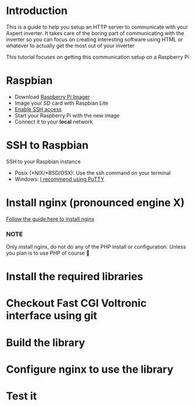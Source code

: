 # Introduction

This is a guide to help you setup an HTTP server to communicate with your Axpert inverter.
It takes care of the boring part of communicating with the inverter so you can focus on creating
interesting software using HTML or whatever to actually get the most out of your inverter

This tutorial focuses on getting this communication setup on a Raspberry Pi

# Raspbian

 - Download [Raspberry Pi Imager](https://www.raspberrypi.org/downloads/)
 - Image your SD card with Raspbian Lite
 - [Enable SSH access](https://www.raspberrypi.org/documentation/remote-access/ssh/)
 - Start your Raspberry Pi with the new image
 - Connect it to your **local** network

# SSH to Raspbian

SSH to your Raspbian instance
- Posix (*NIX/*BSD/OSX): Use the ssh command on your terminal
- Windows: [I recommend using PuTTY](https://mediatemple.net/community/products/dv/204404604/using-ssh-in-putty-)

# Install nginx (pronounced engine X)

[Follow the guide here to install nginx](https://www.raspberrypi.org/documentation/remote-access/web-server/nginx.md)

### NOTE
Only install nginx, do not do any of the PHP install or configuration.  Unless you plan is to use PHP of course 🤮

# Install the required libraries

# Checkout Fast CGI Voltronic interface using git

# Build the library

# Configure nginx to use the library

# Test it
